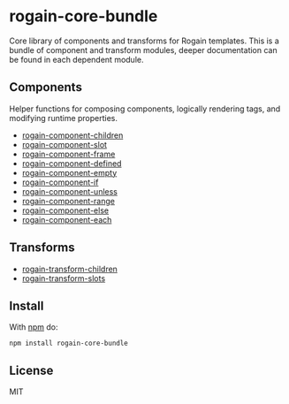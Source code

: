 # rogain-core-bundle

Core library of components and transforms for Rogain templates.  This is a bundle of component and transform modules, deeper documentation can be found in each dependent module. 

## Components

Helper functions for composing components, logically rendering tags, and modifying runtime properties.

- [rogain-component-children](https://github.com/krambuhl/rogain-component-children)
- [rogain-component-slot](https://github.com/krambuhl/rogain-component-slot)
- [rogain-component-frame](https://github.com/krambuhl/rogain-component-frame)
- [rogain-component-defined](https://github.com/krambuhl/rogain-component-defined)
- [rogain-component-empty](https://github.com/krambuhl/rogain-component-empty)
- [rogain-component-if](https://github.com/krambuhl/rogain-component-if)
- [rogain-component-unless](https://github.com/krambuhl/rogain-component-unles)
- [rogain-component-range](https://github.com/krambuhl/rogain-component-range)
- [rogain-component-else](https://github.com/krambuhl/rogain-component-else)
- [rogain-component-each](https://github.com/krambuhl/rogain-component-each)

## Transforms

- [rogain-transform-children](https://github.com/krambuhl/rogain-transform-children)
- [rogain-transform-slots](https://github.com/krambuhl/rogain-transform-slots)

## Install 

With [npm](https://www.npmjs.com) do:

```
npm install rogain-core-bundle
```

## License

MIT